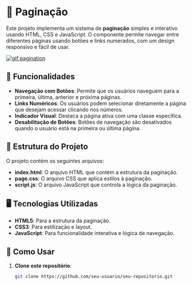 # 📄 Paginação

Este projeto implementa um sistema de **paginação** simples e interativo usando HTML, CSS e JavaScript. O componente permite navegar entre diferentes páginas usando botões e links numerados, com um design responsivo e fácil de usar.

[![gif pagination](https://imgur.com/faxGJ3E.gif)](https://gui-macedo-7.github.io/pagination/)


## 🔧 Funcionalidades

- **Navegação com Botões**: Permite que os usuários naveguem para a primeira, última, anterior e próxima páginas.
- **Links Numéricos**: Os usuários podem selecionar diretamente a página que desejam acessar clicando nos números.
- **Indicador Visual**: Destaca a página ativa com uma classe específica.
- **Desabilitação de Botões**: Botões de navegação são desativados quando o usuário está na primeira ou última página.

## 📂 Estrutura do Projeto

O projeto contém os seguintes arquivos:

- **index.html**: O arquivo HTML que contém a estrutura da paginação.
- **page.css**: O arquivo CSS que aplica estilos à paginação.
- **script.js**: O arquivo JavaScript que controla a lógica da paginação.

## 🖥 Tecnologias Utilizadas

- **HTML5**: Para a estrutura da paginação.
- **CSS3**: Para estilização e layout.
- **JavaScript**: Para funcionalidade interativa e lógica de navegação.

## 🚀 Como Usar

1. **Clone este repositório**:
   ```bash
   git clone https://github.com/seu-usuario/seu-repositorio.git
